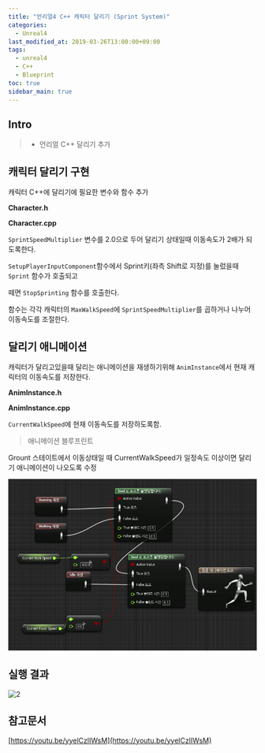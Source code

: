 ```yaml
---
title: "언리얼4 C++ 캐릭터 달리기 (Sprint System)"
categories: 
  - Unreal4
last_modified_at: 2019-03-26T13:00:00+09:00
tags: 
  - unreal4 
  - C++
  - Blueprint
toc: true
sidebar_main: true
---
```


## Intro

> - 언리얼 C++ 달리기 추가

## 캐릭터 달리기 구현

캐릭터 C++에 달리기에 필요한 변수와 함수 추가

**Character.h**

<script src="https://gist.github.com/lesslate/1fea595d8ef12b9279c407b6d7b6b316.js"></script>


**Character.cpp**

<script src="https://gist.github.com/lesslate/a25d07ef4766581e3b24694d35bf4219.js"></script>

`SprintSpeedMultiplier` 변수를 2.0으로 두어 달리기 상태일때 이동속도가 2배가 되도록한다.

`SetupPlayerInputComponent`함수에서 Sprint키(좌측 Shift로 지정)를 눌렀을때 `Sprint` 함수가 호출되고

떼면 `StopSprinting` 함수를 호출한다. 

함수는 각각 캐릭터의 `MaxWalkSpeed`에 `SprintSpeedMultiplier`를 곱하거나 나누어 이동속도를 조절한다.


## 달리기 애니메이션

캐릭터가 달리고있을때 달리는 애니메이션을 재생하기위해 `AnimInstance`에서 현재 캐릭터의 이동속도를 저장한다.

**AnimInstance.h**

<script src="https://gist.github.com/lesslate/5280ce2c472e09d65112661208abae60.js"></script>

**AnimInstance.cpp**

<script src="https://gist.github.com/lesslate/24bbc8ab47996a05c6b8480368df8ce2.js"></script>

`CurrentWalkSpeed`에 현재 이동속도를 저장하도록함.

> 애니메이션 블루프린트

Grount 스테이트에서 이동상태일 때 CurrentWalkSpeed가 일정속도 이상이면 달리기 애니메이션이 나오도록 수정

![1](https://github.com/lesslate/lesslate.github.io/blob/master/assets/img/Unreal/Sprint/1.png?raw=true)

## 실행 결과

![2](https://github.com/lesslate/lesslate.github.io/blob/master/assets/img/Unreal/Sprint/GIF.gif?raw=true)

## 참고문서

[https://youtu.be/yyelCzlIWsM](https://youtu.be/yyelCzlIWsM)

